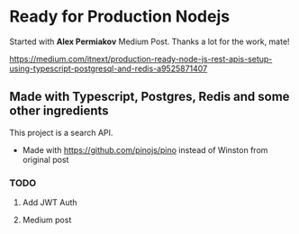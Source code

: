 # Ready for Production Nodejs

Started with **Alex Permiakov** Medium Post. Thanks a lot for the work, mate!

https://medium.com/itnext/production-ready-node-js-rest-apis-setup-using-typescript-postgresql-and-redis-a9525871407

## Made with Typescript, Postgres, Redis and some other ingredients

This project is a search API.

- Made with https://github.com/pinojs/pino instead of Winston from original post

### TODO

1. Add JWT Auth

2. Medium post
